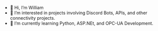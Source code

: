 - 👋 Hi, I’m William
- 👀 I’m interested in projects involving Discord Bots, APIs, and other connectivity projects.
- 🌱 I’m currently learning Python, ASP.NEt, and OPC-UA Development.

<!---
WilliamHambrick/WilliamHambrick is a ✨ special ✨ repository because its `README.md` (this file) appears on your GitHub profile.
You can click the Preview link to take a look at your changes.
--->
